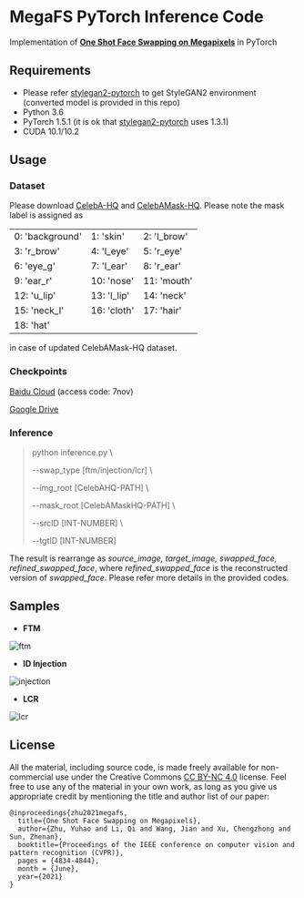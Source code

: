 # MegaFS PyTorch Inference Code

Implementation of [**One Shot Face Swapping on Megapixels**](http://arxiv.org/abs/2105.04932) in PyTorch

## Requirements

- Please refer [stylegan2-pytorch](https://github.com/rosinality/stylegan2-pytorch) to get StyleGAN2 environment (converted model is provided in this repo)
- Python 3.6
- PyTorch 1.5.1 (it is ok that  [stylegan2-pytorch](https://github.com/rosinality/stylegan2-pytorch) uses 1.3.1)
- CUDA 10.1/10.2

## Usage

### Dataset

Please download [CelebA-HQ](https://github.com/tkarras/progressive_growing_of_gans#preparing-datasets-for-training) and [CelebAMask-HQ](https://github.com/switchablenorms/CelebAMask-HQ).
Please note the mask label is assigned as

  |                 |             |             |
  | --------------- | ----------- | ----------- |
  | 0: 'background' | 1: 'skin'   | 2: 'l_brow' |
  | 3: 'r_brow'     | 4: 'l_eye'  | 5: 'r_eye'  |
  | 6: 'eye_g'      | 7: 'l_ear'  | 8: 'r_ear'  |
  | 9: 'ear_r'      | 10: 'nose'  | 11: 'mouth' |
  | 12: 'u_lip'     | 13: 'l_lip' | 14: 'neck'  |
  | 15: 'neck_l'    | 16: 'cloth' | 17: 'hair'  |
  | 18: 'hat'       |             |             |
  
in case of updated CelebAMask-HQ dataset.

### Checkpoints

[Baidu Cloud](https://pan.baidu.com/s/1DPNnU9zmkEdef6WT79J5Wg) (access code: 7nov)

[Google Drive](https://drive.google.com/drive/folders/1XDakvzNHDtC7G1d1Zn8MjPbmen4LKLPw?usp=sharing)

### Inference

> python inference.py \
> 
> --swap_type [ftm/injection/lcr] \
> 
> --img_root [CelebAHQ-PATH] \
> 
> --mask_root [CelebAMaskHQ-PATH] \
> 
> --srcID [INT-NUMBER] \
> 
> --tgtID [INT-NUMBER]

The result is rearrange as *source_image, target_image, swapped_face, refined_swapped_face*, where  *refined_swapped_face* is the reconstructed version of *swapped_face*. Please refer more details in the provided codes.

## Samples

- **FTM**

![ftm](https://github.com/zyainfal/One-Shot-Face-Swapping-on-Megapixels/blob/main/inference/imgs/ftm.jpg)

- **ID Injection**

![injection](https://github.com/zyainfal/One-Shot-Face-Swapping-on-Megapixels/blob/main/inference/imgs/injection.jpg)

- **LCR**

![lcr](https://github.com/zyainfal/One-Shot-Face-Swapping-on-Megapixels/blob/main/inference/imgs/lcr.jpg)

## License

All the material, including source code, is made freely available for non-commercial use under the Creative Commons [CC BY-NC 4.0](https://creativecommons.org/licenses/by-nc/4.0/legalcode) license. Feel free to use any of the material in your own work, as long as you give us appropriate credit by mentioning the title and author list of our paper:

```
@inproceedings{zhu2021megafs,
  title={One Shot Face Swapping on Megapixels},
  author={Zhu, Yuhao and Li, Qi and Wang, Jian and Xu, Chengzhong and Sun, Zhenan},
  booktitle={Proceedings of the IEEE conference on computer vision and pattern recognition (CVPR)},
  pages = {4834-4844},
  month = {June},
  year={2021}
}
```
